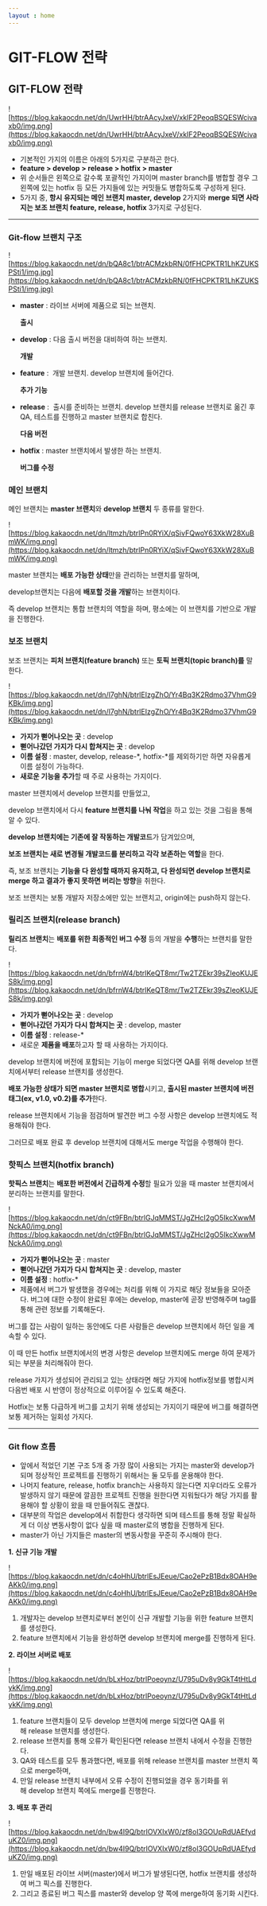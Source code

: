 ```yaml
---
layout : home
---
```


GIT-FLOW 전략
======================

## **GIT-FLOW 전략**

![https://blog.kakaocdn.net/dn/UwrHH/btrAAcyJxeV/xkIF2PeoqBSQESWcivaxb0/img.png](https://blog.kakaocdn.net/dn/UwrHH/btrAAcyJxeV/xkIF2PeoqBSQESWcivaxb0/img.png)

- 기본적인 가지의 이름은 아래의 5가지로 구분하곤 한다.
- **feature > develop > release > hotfix > master**
- 위 순서들은 왼쪽으로 갈수록 포괄적인 가지이며 master branch를 병합할 경우 그 왼쪽에 있는 hotfix 등 모든 가지들에 있는 커밋들도 병합하도록 구성하게 된다.
- 5가지 중, **항시 유지되는 메인 브랜치 master, develop** 2가지와 **merge 되면 사라지는 보조 브랜치 feature, release, hotfix** 3가지로 구성된다.

---

### **Git-flow 브랜치 구조**

![https://blog.kakaocdn.net/dn/bQA8c1/btrACMzkbRN/0fFHCPKTR1LhKZUKSPSti1/img.jpg](https://blog.kakaocdn.net/dn/bQA8c1/btrACMzkbRN/0fFHCPKTR1LhKZUKSPSti1/img.jpg)

- **master** : 라이브 서버에 제품으로 되는 브랜치.
    
    **출시**
    
- **develop** : 다음 출시 버전을 대비하여 하는 브랜치.
    
    **개발**
    
- **feature** :  개발 브랜치. develop 브랜치에 들어간다.
    
    **추가 기능**
    
- **release** :  출시를 준비하는 브랜치. develop 브랜치를 release 브랜치로 옮긴 후 QA, 테스트를 진행하고 master 브랜치로 합친다.
    
    **다음 버전**
    
- **hotfix** : master 브랜치에서 발생한 하는 브랜치.
    
    **버그를 수정**
    

### **메인 브랜치**

메인 브랜치는 **master 브랜치**와 **develop 브랜치** 두 종류를 말한다.

![https://blog.kakaocdn.net/dn/ltmzh/btrlPn0RYiX/qSivFQwoY63XkW28XuBmWK/img.png](https://blog.kakaocdn.net/dn/ltmzh/btrlPn0RYiX/qSivFQwoY63XkW28XuBmWK/img.png)

master 브랜치는 **배포 가능한 상태**만을 관리하는 브랜치를 말하며,

develop브랜치는 다음에 **배포할 것을 개발**하는 브랜치이다.

즉 develop 브랜치는 통합 브랜치의 역할을 하며, 평소에는 이 브랜치를 기반으로 개발을 진행한다.

### **보조 브랜치**

보조 브랜치는 **피처 브랜치(feature branch)** 또는 **토픽 브랜치(topic branch)를** 말한다.

![https://blog.kakaocdn.net/dn/l7ghN/btrlEIzgZhO/Yr4Bq3K2Rdmo37VhmG9KBk/img.png](https://blog.kakaocdn.net/dn/l7ghN/btrlEIzgZhO/Yr4Bq3K2Rdmo37VhmG9KBk/img.png)

- **가지가 뻗어나오는 곳** : develop
- **뻗어나갔던 가지가 다시 합쳐지는 곳** : develop
- **이름 설정** : master, develop, release-*, hotfix-*를 제외하기만 하면 자유롭게 이름 설정이 가능하다.
- **새로운 기능을 추가**할 때 주로 사용하는 가지이다.

master 브랜치에서 develop 브랜치를 만들었고,

develop 브랜치에서 다시 **feature 브랜치를 나눠 작업**을 하고 있는 것을 그림을 통해 알 수 있다.

**develop 브랜치에는 기존에 잘 작동하는 개발코드**가 담겨있으며,

**보조 브랜치는 새로 변경될 개발코드를 분리하고 각각 보존하는 역할**을 한다.

즉, 보조 브랜치는 **기능을 다 완성할 때까지 유지하고, 다 완성되면 develop 브랜치로 merge 하고 결과가 좋지 못하면 버리는 방향**을 취한다.

보조 브랜치는 보통 개발자 저장소에만 있는 브랜치고, origin에는 push하지 않는다.

### **릴리즈 브랜치(release branch)**

**릴리즈 브랜치**는 **배포를 위한 최종적인 버그 수정** 등의 개발을 **수행**하는 브랜치를 말한다.

![https://blog.kakaocdn.net/dn/bfrnW4/btrlKeQT8mr/Tw2TZEkr39sZIeoKUJES8k/img.png](https://blog.kakaocdn.net/dn/bfrnW4/btrlKeQT8mr/Tw2TZEkr39sZIeoKUJES8k/img.png)

- **가지가 뻗어나오는 곳** : develop
- **뻗어나갔던 가지가 다시 합쳐지는 곳** : develop, master
- **이름 설정** : release-*
- 새로운 **제품을 배포**하고자 할 때 사용하는 가지이다.

develop 브랜치에 버전에 포함되는 기능이 merge 되었다면 QA를 위해 develop 브랜치에서부터 release 브랜치를 생성한다.

**배포 가능한 상태가 되면 master 브랜치로 병합**시키고, **출시된 master 브랜치에 버전 태그(ex, v1.0, v0.2)를 추가**한다.

release 브랜치에서 기능을 점검하며 발견한 버그 수정 사항은 develop 브랜치에도 적용해줘야 한다.

그러므로 배포 완료 후 develop 브랜치에 대해서도 merge 작업을 수행해야 한다.

### **핫픽스 브랜치(hotfix branch)**

**핫픽스 브랜치**는 **배포한 버전에서 긴급하게 수정**할 필요가 있을 때 master 브랜치에서 분리하는 브랜치를 말한다.

![https://blog.kakaocdn.net/dn/ct9FBn/btrlGJqMMST/JgZHcI2gO5IkcXwwMNckA0/img.png](https://blog.kakaocdn.net/dn/ct9FBn/btrlGJqMMST/JgZHcI2gO5IkcXwwMNckA0/img.png)

- **가지가 뻗어나오는 곳** : master
- **뻗어나갔던 가지가 다시 합쳐지는 곳** : develop, master
- **이름 설정** : hotfix-*
- 제품에서 버그가 발생했을 경우에는 처리를 위해 이 가지로 해당 정보들을 모아준다. 버그에 대한 수정이 완료된 후에는 develop, master에 곧장 반영해주며 tag를 통해 관련 정보를 기록해둔다.

버그를 잡는 사람이 일하는 동안에도 다른 사람들은 develop 브랜치에서 하던 일을 계속할 수 있다.

이 때 만든 hotfix 브랜치에서의 변경 사항은 develop 브랜치에도 merge 하여 문제가 되는 부분을 처리해줘야 한다.

release 가지가 생성되어 관리되고 있는 상태라면 해당 가지에 hotfix정보를 병합시켜 다음번 배포 시 반영이 정상적으로 이루어질 수 있도록 해준다.

Hotfix는 보통 다급하게 버그를 고치기 위해 생성되는 가지이기 때문에 버그를 해결하면 보통 제거하는 일회성 가지다.

---

### **Git flow 흐름**

- 앞에서 적었던 기본 구조 5개 중 가장 많이 사용되는 가지는 master와 develop가 되며 정상적인 프로젝트를 진행하기 위해서는 둘 모두를 운용해야 한다.
- 나머지 feature, release, hotfix branch는 사용하지 않는다면 지우더라도 오류가 발생하지 않기 때문에 깔끔한 프로젝트 진행을 원한다면 지워뒀다가 해당 가지를 활용해야 할 상황이 왔을 때 만들어줘도 괜찮다.
- 대부분의 작업은 develop에서 취합한다 생각하면 되며 테스트를 통해 정말 확실하게 더 이상 변동사항이 없다 싶을 때 master로의 병합을 진행하게 된다.
- master가 아닌 가지들은 master의 변동사항을 꾸준히 주시해야 한다.

**1. 신규 기능 개발**

![https://blog.kakaocdn.net/dn/c4oHhU/btrlEsJEeue/Cao2ePzB1Bdx8OAH9eAKk0/img.png](https://blog.kakaocdn.net/dn/c4oHhU/btrlEsJEeue/Cao2ePzB1Bdx8OAH9eAKk0/img.png)

1. 개발자는 develop 브랜치로부터 본인이 신규 개발할 기능을 위한 feature 브랜치를 생성한다.
2. feature 브랜치에서 기능을 완성하면 develop 브랜치에 merge를 진행하게 된다.

**2. 라이브 서버로 배포**

![https://blog.kakaocdn.net/dn/bLxHoz/btrlPoeoynz/U795uDv8y9GkT4tHtLdykK/img.png](https://blog.kakaocdn.net/dn/bLxHoz/btrlPoeoynz/U795uDv8y9GkT4tHtLdykK/img.png)

1. feature 브랜치들이 모두 develop 브랜치에 merge 되었다면 QA를 위해 release 브랜치를 생성한다.
2. release 브랜치를 통해 오류가 확인된다면 release 브랜치 내에서 수정을 진행한다.
3. QA와 테스트를 모두 통과했다면, 배포를 위해 release 브랜치를 master 브랜치 쪽으로 merge하며,
4. 만일 release 브랜치 내부에서 오류 수정이 진행되었을 경우 동기화를 위해 develop 브랜치 쪽에도 merge를 진행한다.

**3. 배포 후 관리**

![https://blog.kakaocdn.net/dn/bw4I9Q/btrlOVXIxW0/zf8ol3GOUpRdUAEfyduKZ0/img.png](https://blog.kakaocdn.net/dn/bw4I9Q/btrlOVXIxW0/zf8ol3GOUpRdUAEfyduKZ0/img.png)

1. 만일 배포된 라이브 서버(master)에서 버그가 발생된다면, hotfix 브랜치를 생성하여 버그 픽스를 진행한다.
2. 그리고 종료된 버그 픽스를 master와 develop 양 쪽에 merge하여 동기화 시킨다.